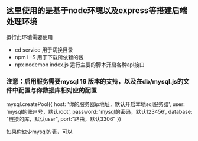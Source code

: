 ## 这里使用的是基于node环境以及express等搭建后端处理环境
运行此环境需要使用
- cd service
用于切换目录
- npm i -S
用于下载所依赖的包
- npx nodemon index.js
运行主要的脚本开启各种api接口
### 注意：启用服务需要mysql 16 版本的支持，以及在db/mysql.js的文件中配置与你数据库相对应的配置
 mysql.createPool({
    host: '你的服务器ip地址，默认开启本地sql服务器', 
    user: 'mysql的账户号，默认root',
    password: 'mysql的密码，默认123456',
    database: "链接的库，默认user",
    port:"路由，默认3306"
 })

如果你缺少mysql的表，可以

